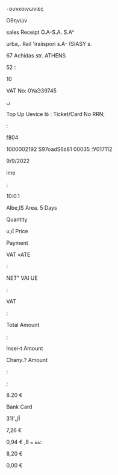 ٠ουνκοινωνίες

Οθηνών

sales  Receipt  O.A-S.A.  S.A^

urba,،  Rail  'iraíispori  s.A-  (SIASY  s.

67  Achidas  str.
ATHENS

52  ؛

10

VAT  No:  0УаЭ39745

ن

Top  Up  Uevice  I٥  :
Ticket/Card  No
RRN;

:

f804

1000002192
S97oadS6٥81
؛
00035У017112

9/9/2022

ime

;

10:0.1

Albe,IS  Area.  5  Days

Quantity

υ,ιΐ Price

Payment

VAT  «ATE

:

NET"  VAI  UE

:

VAT

:

Total  Amount

;

Insei-t  Amount

Chany،?  Amount

:

;

8.20  €

Bank  Card

31أل'ا

7,26  €

0,94  €
 ,8
 ةة
 ه:

8,20  €

0,00  €

